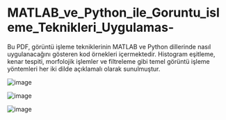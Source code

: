 # MATLAB_ve_Python_ile_Goruntu_isleme_Teknikleri_Uygulamas-
Bu PDF, görüntü işleme tekniklerinin MATLAB ve Python dillerinde nasıl uygulanacağını gösteren kod örnekleri içermektedir. Histogram eşitleme, kenar tespiti, morfolojik işlemler ve filtreleme gibi temel görüntü işleme yöntemleri her iki dilde açıklamalı olarak sunulmuştur.


![image](https://github.com/user-attachments/assets/d948a804-9378-4f78-9ec9-1b171b10231e)

![image](https://github.com/user-attachments/assets/781d7247-ef7a-4a36-aa76-38e9ffc4e88e)

![image](https://github.com/user-attachments/assets/4e2e372f-d878-41a8-a11c-6efb52b5f1dd)


